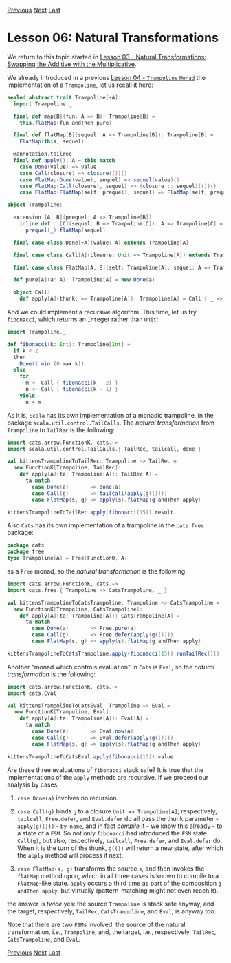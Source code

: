 [Previous](https://github.com/sjbiaga/kittens/blob/main/expr-08-monoidK/README.md) [Next](https://github.com/sjbiaga/kittens/blob/main/nat-3-trampoline/README.md) [Last](https://github.com/sjbiaga/kittens/blob/main/nat-4-list/README.md)

Lesson 06: Natural Transformations
==================================

We return to this topic started in [Lesson 03 - Natural Transformations: Swapping the Additive with the Multiplicative](https://github.com/sjbiaga/kittens/blob/main/expr-03-swap/README.md#natural-transformations-swapping-the-additive-with-the-multiplicative).

We already introduced in a previous
[Lesson 04 - `Trampoline` `Monad`](https://github.com/sjbiaga/kittens/blob/main/queens-3-trampoline/README.md#trampoline-monad)
the implementation of a `Trampoline`, let us recall it here:

```Scala
sealed abstract trait Trampoline[+A]:
  import Trampoline._

  final def map[B](fun: A => B): Trampoline[B] =
    this.flatMap(fun andThen pure)

  final def flatMap[B](sequel: A => Trampoline[B]): Trampoline[B] =
    FlatMap(this, sequel)

  @annotation.tailrec
  final def apply(): A = this match
    case Done(value) => value
    case Call(closure) => closure(())()
    case FlatMap(Done(value), sequel) => sequel(value)()
    case FlatMap(Call(closure), sequel) => (closure :: sequel)(())()
    case FlatMap(FlatMap(self, prequel), sequel) => FlatMap(self, prequel :: sequel)()

object Trampoline:

  extension [A, B](prequel: A => Trampoline[B])
    inline def ::[C](sequel: B => Trampoline[C]): A => Trampoline[C] =
      prequel(_).flatMap(sequel)

  final case class Done[+A](value: A) extends Trampoline[A]

  final case class Call[A](closure: Unit => Trampoline[A]) extends Trampoline[A]

  final case class FlatMap[A, B](self: Trampoline[A], sequel: A => Trampoline[B]) extends Trampoline[B]

  def pure[A](a: A): Trampoline[A] = new Done(a)

  object Call:
    def apply[A](thunk: => Trampoline[A]): Trampoline[A] = Call { _ => thunk }
```

And we could implement a recursive algorithm. This time, let us try `fibonacci`, which returns an `Int`eger rather than
`Unit`:

```Scala
import Trampoline._

def fibonacci(k: Int): Trampoline[Int] =
  if k < 2
  then
    Done(1 min (0 max k))
  else
    for
      m <- Call { fibonacci(k - 2) }
      n <- Call { fibonacci(k - 1) }
    yield
      n + m
```

As it is, `Scala` has its own implementation of a monadic trampoline, in the package `scala.util.control.TailCalls`. The
_natural transformation_ from `Trampoline` to `TailRec` is the following:

```Scala
import cats.arrow.FunctionK, cats.~>
import scala.util.control.TailCalls.{ TailRec, tailcall, done }

val kittensTrampolineToTailRec: Trampoline ~> TailRec =
  new FunctionK[Trampoline, TailRec]:
    def apply[A](ta: Trampoline[A]): TailRec[A] =
      ta match
        case Done(a)       => done(a)
        case Call(g)       => tailcall(apply(g(())))
        case FlatMap(s, g) => apply(s).flatMap(g andThen apply)

kittensTrampolineToTailRec.apply(fibonacci(15)).result
```

Also `Cats` has its own implementation of a trampoline in the `cats.free` package:

```Scala
package cats
package free
type Trampoline[A] = Free[Function0, A]
```

as a `Free` monad, so the _natural transformation_ is the following:

```Scala
import cats.arrow.FunctionK, cats.~>
import cats.free.{ Trampoline => CatsTrampoline, _ }

val kittensTrampolineToCatsTrampoline: Trampoline ~> CatsTrampoline =
  new FunctionK[Trampoline, CatsTrampoline]:
    def apply[A](ta: Trampoline[A]): CatsTrampoline[A] =
      ta match
        case Done(a)       => Free.pure(a)
        case Call(g)       => Free.defer(apply(g(())))
        case FlatMap(s, g) => apply(s).flatMap(g andThen apply)

kittensTrampolineToCatsTrampoline.apply(fibonacci(15)).runTailRec()()
```

Another "monad which controls evaluation" in `Cats` is `Eval`, so the _natural transformation_ is the following:

```Scala
import cats.arrow.FunctionK, cats.~>
import cats.Eval

val kittensTrampolineToCatsEval: Trampoline ~> Eval =
  new FunctionK[Trampoline, Eval]:
    def apply[A](ta: Trampoline[A]): Eval[A] =
      ta match
        case Done(a)       => Eval.now(a)
        case Call(g)       => Eval.defer(apply(g(())))
        case FlatMap(s, g) => apply(s).flatMap(g andThen apply)

kittensTrampolineToCatsEval.apply(fibonacci(15)).value
```

Are these three evaluations of `fibonacci` stack safe? It is true that the implementations of the `apply` methods are
recursive. If we proceed our analysis by cases,

1. `case Done(a)` involves no recursion.

1. `case Call(g)` binds `g` to a closure `Unit => Trampoline[A]`; respectively, `tailcall`, `Free.defer`, and `Eval.defer`
   do all pass the thunk parameter - `apply(g(()))` - `by-name`, and in fact _compile_ it - we know this already - to a
   state of a `FSM`. So not only `fibonacci` had introduced the `FSM` state `Call(g)`, but also, respectively, `tailcall`,
   `Free.defer`, and `Eval.defer` do. When it is the turn of the thunk, `g(())` will return a new state, after which the
   `apply` method will process it next.

1. `case FlatMap(s, g)` transforms the source `s`, and then invokes the `flatMap` method upon, which in all three cases is
   known to compile to a `FlatMap`-like state. `apply` occurs a third time as part of the composition `g andThen apply`, but
   virtually (pattern-matching might not even reach it).

the answer is _twice_ yes: the source `Trampoline` is stack safe anyway, and the target, respectively, `TailRec`,
`CatsTrampoline`, and `Eval`, is anyway too.

Note that there are two `FSM`s involved: the source of the natural transformation, i.e., `Trampoline`, and, the target, i.e.,
respectively, `TailRec`, `CatsTrampoline`, and `Eval`.

[Previous](https://github.com/sjbiaga/kittens/blob/main/expr-08-monoidK/README.md) [Next](https://github.com/sjbiaga/kittens/blob/main/nat-3-trampoline/README.md) [Last](https://github.com/sjbiaga/kittens/blob/main/nat-4-list/README.md)

